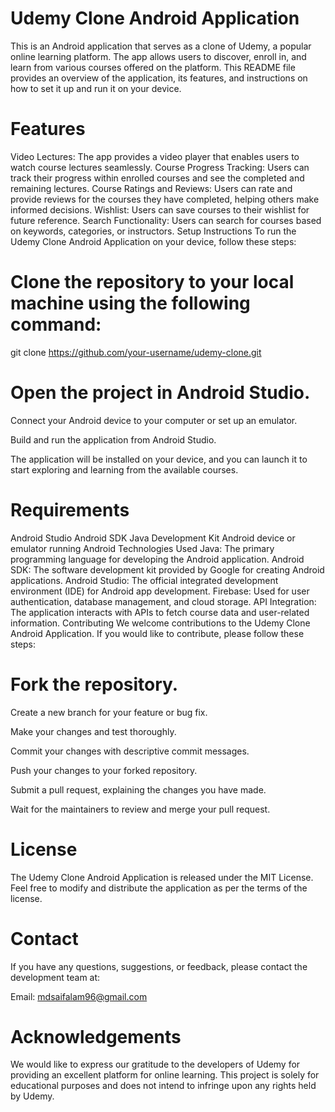 # Udemy Clone Android Application

This is an Android application that serves as a clone of Udemy, a popular online learning platform. The app allows users to discover, enroll in, and learn from various courses offered on the platform. This README file provides an overview of the application, its features, and instructions on how to set it up and run it on your device.

# Features

Video Lectures: The app provides a video player that enables users to watch course lectures seamlessly.
Course Progress Tracking: Users can track their progress within enrolled courses and see the completed and remaining lectures.
Course Ratings and Reviews: Users can rate and provide reviews for the courses they have completed, helping others make informed decisions.
Wishlist: Users can save courses to their wishlist for future reference.
Search Functionality: Users can search for courses based on keywords, categories, or instructors.
Setup Instructions
To run the Udemy Clone Android Application on your device, follow these steps:

# Clone the repository to your local machine using the following command:

git clone https://github.com/your-username/udemy-clone.git

# Open the project in Android Studio.

Connect your Android device to your computer or set up an emulator.

Build and run the application from Android Studio.

The application will be installed on your device, and you can launch it to start exploring and learning from the available courses.

# Requirements
Android Studio 
Android SDK 
Java Development Kit 
Android device or emulator running Android 
Technologies Used
Java: The primary programming language for developing the Android application.
Android SDK: The software development kit provided by Google for creating Android applications.
Android Studio: The official integrated development environment (IDE) for Android app development.
Firebase: Used for user authentication, database management, and cloud storage.
API Integration: The application interacts with APIs to fetch course data and user-related information.
Contributing
We welcome contributions to the Udemy Clone Android Application. If you would like to contribute, please follow these steps:

# Fork the repository.

Create a new branch for your feature or bug fix.

Make your changes and test thoroughly.

Commit your changes with descriptive commit messages.

Push your changes to your forked repository.

Submit a pull request, explaining the changes you have made.

Wait for the maintainers to review and merge your pull request.

# License
The Udemy Clone Android Application is released under the MIT License. Feel free to modify and distribute the application as per the terms of the license.

# Contact
If you have any questions, suggestions, or feedback, please contact the development team at:

Email: mdsaifalam96@gmail.com

# Acknowledgements
We would like to express our gratitude to the developers of Udemy for providing an excellent platform for online learning. This project is solely for educational purposes and does not intend to infringe upon any rights held by Udemy.





